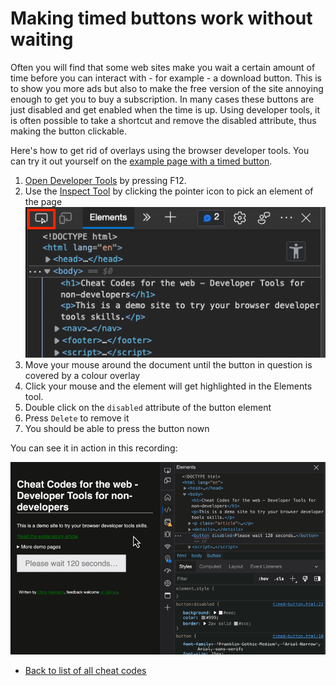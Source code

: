 # Making timed buttons work without waiting

Often you will find that some web sites make you wait a certain amount of time before you can interact with - for example - a download button. This is to show you more ads but also to make the free version of the site annoying enough to get you to buy a subscription. In many cases these buttons are just disabled and get enabled when the time is up. Using developer tools, it is often possible to take a shortcut and remove the disabled attribute, thus making the button clickable.

Here's how to get rid of overlays using the browser developer tools. You can try it out yourself on the [example page with a timed button](https://codepo8.github.io/web-cheatcodes/demos/timed-button.html).

1. [Open Developer Tools](https://docs.microsoft.com/microsoft-edge/devtools-guide-chromium/overview#open-devtools) by pressing F12.
1. Use the [Inspect Tool](https://docs.microsoft.com/microsoft-edge/devtools-guide-chromium/css/inspect) by clicking the pointer icon to pick an element of the page
   ![The Inspect tool button](screencasts/pointer.png)
1. Move your mouse around the document until the button in question is covered by a colour overlay
1. Click your mouse and the element will get highlighted in the Elements tool.
1. Double click on the `disabled` attribute of the button element
1. Press `Delete` to remove it
1. You should be able to press the button nown

You can see it in action in this recording:

![Screencast showing how to make a timed button clickable](screencasts/button-enable.gif)

- [Back to list of all cheat codes](README)
